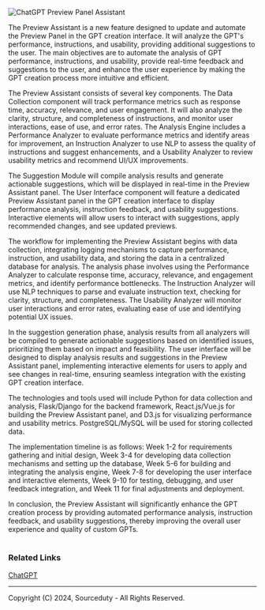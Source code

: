 ![ChatGPT Preview Panel Assistant](https://github.com/sourceduty/ChatGPT_Preview_Panel_Assistant/assets/123030236/95caab5e-3dbc-4b99-a08a-8ae3084e3c05)

The Preview Assistant is a new feature designed to update and automate the Preview Panel in the GPT creation interface. It will analyze the GPT's performance, instructions, and usability, providing additional suggestions to the user. The main objectives are to automate the analysis of GPT performance, instructions, and usability, provide real-time feedback and suggestions to the user, and enhance the user experience by making the GPT creation process more intuitive and efficient.

The Preview Assistant consists of several key components. The Data Collection component will track performance metrics such as response time, accuracy, relevance, and user engagement. It will also analyze the clarity, structure, and completeness of instructions, and monitor user interactions, ease of use, and error rates. The Analysis Engine includes a Performance Analyzer to evaluate performance metrics and identify areas for improvement, an Instruction Analyzer to use NLP to assess the quality of instructions and suggest enhancements, and a Usability Analyzer to review usability metrics and recommend UI/UX improvements.

The Suggestion Module will compile analysis results and generate actionable suggestions, which will be displayed in real-time in the Preview Assistant panel. The User Interface component will feature a dedicated Preview Assistant panel in the GPT creation interface to display performance analysis, instruction feedback, and usability suggestions. Interactive elements will allow users to interact with suggestions, apply recommended changes, and see updated previews.

The workflow for implementing the Preview Assistant begins with data collection, integrating logging mechanisms to capture performance, instruction, and usability data, and storing the data in a centralized database for analysis. The analysis phase involves using the Performance Analyzer to calculate response time, accuracy, relevance, and engagement metrics, and identify performance bottlenecks. The Instruction Analyzer will use NLP techniques to parse and evaluate instruction text, checking for clarity, structure, and completeness. The Usability Analyzer will monitor user interactions and error rates, evaluating ease of use and identifying potential UX issues.

In the suggestion generation phase, analysis results from all analyzers will be compiled to generate actionable suggestions based on identified issues, prioritizing them based on impact and feasibility. The user interface will be designed to display analysis results and suggestions in the Preview Assistant panel, implementing interactive elements for users to apply and see changes in real-time, ensuring seamless integration with the existing GPT creation interface.

The technologies and tools used will include Python for data collection and analysis, Flask/Django for the backend framework, React.js/Vue.js for building the Preview Assistant panel, and D3.js for visualizing performance and usability metrics. PostgreSQL/MySQL will be used for storing collected data.

The implementation timeline is as follows: Week 1-2 for requirements gathering and initial design, Week 3-4 for developing data collection mechanisms and setting up the database, Week 5-6 for building and integrating the analysis engine, Week 7-8 for developing the user interface and interactive elements, Week 9-10 for testing, debugging, and user feedback integration, and Week 11 for final adjustments and deployment.

In conclusion, the Preview Assistant will significantly enhance the GPT creation process by providing automated performance analysis, instruction feedback, and usability suggestions, thereby improving the overall user experience and quality of custom GPTs.

#
### Related Links

[ChatGPT](https://github.com/sourceduty/ChatGPT)

***
Copyright (C) 2024, Sourceduty - All Rights Reserved.
